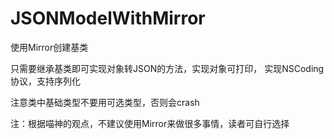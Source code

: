 # JSONModelWithMirror
使用Mirror创建基类

只需要继承基类即可实现对象转JSON的方法，实现对象可打印，
实现NSCoding协议，支持序列化

注意类中基础类型不要用可选类型，否则会crash

注：根据喵神的观点，不建议使用Mirror来做很多事情，读者可自行选择
